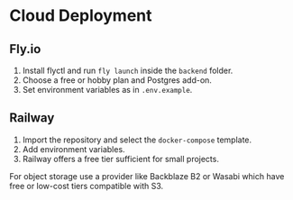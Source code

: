 # Cloud Deployment

## Fly.io

1. Install flyctl and run `fly launch` inside the `backend` folder.
2. Choose a free or hobby plan and Postgres add-on.
3. Set environment variables as in `.env.example`.

## Railway

1. Import the repository and select the `docker-compose` template.
2. Add environment variables.
3. Railway offers a free tier sufficient for small projects.

For object storage use a provider like Backblaze B2 or Wasabi which have free or low-cost tiers compatible with S3.
